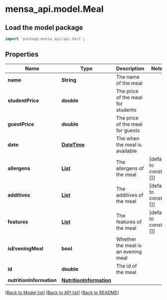 # mensa_api.model.Meal

## Load the model package
```dart
import 'package:mensa_api/api.dart';
```

## Properties
Name | Type | Description | Notes
------------ | ------------- | ------------- | -------------
**name** | **String** | The name of the meal |
**studentPrice** | **double** | The price of the meal for students |
**guestPrice** | **double** | The price of the meal for guests |
**date** | [**DateTime**](DateTime.md) | The when the meal is available |
**allergens** | [**List<Allergen>**](Allergen.md) | The allergens of the meal | [default to const []]
**additives** | [**List<Additive>**](Additive.md) | The additives of the meal | [default to const []]
**features** | [**List<Feature>**](Feature.md) | The features of the meal | [default to const []]
**isEveningMeal** | **bool** | Whether the meal is an evening meal |
**id** | **double** | The id of the meal |
**nutritionInformation** | [**NutritionInformation**](NutritionInformation.md) |  |

[[Back to Model list]](../README.md#documentation-for-models) [[Back to API list]](../README.md#documentation-for-api-endpoints) [[Back to README]](../README.md)
